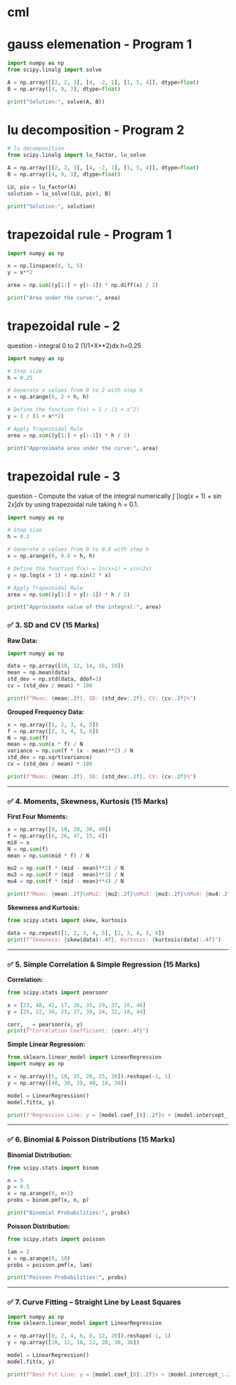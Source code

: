 # cml

# gauss elemenation - Program 1
```python
import numpy as np
from scipy.linalg import solve

A = np.array([[2, 2, 3], [4, -2, 1], [1, 5, 4]], dtype=float)
B = np.array([4, 9, 3], dtype=float)

print("Solution:", solve(A, B))
```

# lu decomposition - Program 2
```python
# lu decomposition
from scipy.linalg import lu_factor, lu_solve

A = np.array([[2, 2, 3], [4, -2, 1], [1, 5, 4]], dtype=float)
B = np.array([4, 9, 3], dtype=float)

LU, piv = lu_factor(A)
solution = lu_solve((LU, piv), B)

print("Solution:", solution)
```
# trapezoidal rule - Program 1
```python
import numpy as np 

x = np.linspace(0, 1, 5)  
y = x**2                 

area = np.sum((y[1:] + y[:-1]) * np.diff(x) / 2)

print("Area under the curve:", area)
```
# trapezoidal rule - 2
question - integral 0 to 2 (1/1+X**2)dx h=0.25
```python
import numpy as np

# Step size
h = 0.25

# Generate x values from 0 to 2 with step h
x = np.arange(0, 2 + h, h)

# Define the function f(x) = 1 / (1 + x^2)
y = 1 / (1 + x**2)

# Apply Trapezoidal Rule
area = np.sum((y[1:] + y[:-1]) * h / 2)

print("Approximate area under the curve:", area)

```
# trapezoidal rule - 3
question - Compute the value of the integral numerically ∫ [log(𝑥 + 1) + sin 2𝑥]𝑑𝑥 by using trapezoidal rule taking ℎ = 0.1. 

```python
import numpy as np

# Step size
h = 0.1

# Generate x values from 0 to 0.8 with step h
x = np.arange(0, 0.8 + h, h)

# Define the function f(x) = ln(x+1) + sin(2x)
y = np.log(x + 1) + np.sin(2 * x)

# Apply Trapezoidal Rule
area = np.sum((y[1:] + y[:-1]) * h / 2)

print("Approximate value of the integral:", area)


```

### ✅ 3. SD and CV (15 Marks)

**Raw Data:**
```python
import numpy as np

data = np.array([10, 12, 14, 16, 18])
mean = np.mean(data)
std_dev = np.std(data, ddof=1)
cv = (std_dev / mean) * 100

print(f"Mean: {mean:.2f}, SD: {std_dev:.2f}, CV: {cv:.2f}%")
```

**Grouped Frequency Data:**
```python
x = np.array([1, 2, 3, 4, 5])
f = np.array([2, 3, 4, 5, 6])
N = np.sum(f)
mean = np.sum(x * f) / N
variance = np.sum(f * (x - mean)**2) / N
std_dev = np.sqrt(variance)
cv = (std_dev / mean) * 100

print(f"Mean: {mean:.2f}, SD: {std_dev:.2f}, CV: {cv:.2f}%")
```

---

### ✅ 4. Moments, Skewness, Kurtosis (15 Marks)

**First Four Moments:**
```python
x = np.array([0, 10, 20, 30, 40])
f = np.array([6, 26, 47, 15, 6])
mid = x
N = np.sum(f)
mean = np.sum(mid * f) / N

mu2 = np.sum(f * (mid - mean)**2) / N
mu3 = np.sum(f * (mid - mean)**3) / N
mu4 = np.sum(f * (mid - mean)**4) / N

print(f"Mean: {mean:.2f}\nMu2: {mu2:.2f}\nMu3: {mu3:.2f}\nMu4: {mu4:.2f}")
```

**Skewness and Kurtosis:**
```python
from scipy.stats import skew, kurtosis

data = np.repeat([1, 2, 3, 4, 5], [2, 3, 4, 5, 6])
print(f"Skewness: {skew(data):.4f}, Kurtosis: {kurtosis(data):.4f}")
```

---

### ✅ 5. Simple Correlation & Simple Regression (15 Marks)

**Correlation:**
```python
from scipy.stats import pearsonr

x = [23, 48, 42, 17, 26, 35, 29, 37, 16, 46]
y = [25, 22, 38, 21, 27, 39, 24, 32, 18, 44]

corr, _ = pearsonr(x, y)
print(f"Correlation Coefficient: {corr:.4f}")
```

**Simple Linear Regression:**
```python
from sklearn.linear_model import LinearRegression
import numpy as np

x = np.array([5, 10, 15, 20, 25, 30]).reshape(-1, 1)
y = np.array([40, 30, 25, 40, 18, 20])

model = LinearRegression()
model.fit(x, y)

print(f"Regression Line: y = {model.coef_[0]:.2f}x + {model.intercept_:.2f}")
```

---

### ✅ 6. Binomial & Poisson Distributions (15 Marks)

**Binomial Distribution:**
```python
from scipy.stats import binom

n = 5
p = 0.5
x = np.arange(0, n+1)
probs = binom.pmf(x, n, p)

print("Binomial Probabilities:", probs)
```

**Poisson Distribution:**
```python
from scipy.stats import poisson

lam = 2
x = np.arange(0, 10)
probs = poisson.pmf(x, lam)

print("Poisson Probabilities:", probs)
```

---

### ✅ 7. Curve Fitting – Straight Line by Least Squares

```python
import numpy as np
from sklearn.linear_model import LinearRegression

x = np.array([0, 2, 4, 6, 8, 12, 20]).reshape(-1, 1)
y = np.array([10, 12, 18, 22, 20, 30, 30])

model = LinearRegression()
model.fit(x, y)

print(f"Best Fit Line: y = {model.coef_[0]:.2f}x + {model.intercept_:.2f}")
```


